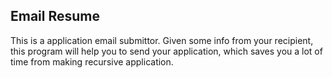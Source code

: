 <h2>Email Resume</h2>

<p>This is a application email submittor. Given some info from your recipient, this program will help you to send your application, which saves you a lot of time from making recursive application.</p>
